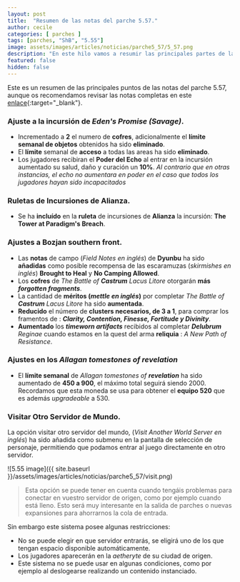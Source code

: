 ```yaml
---
layout: post
title:  "Resumen de las notas del parche 5.57."
author: cecile
categories: [ parches ]
tags: [parches, "ShB", "5.55"]
image: assets/images/articles/noticias/parche5_57/5_57.png
description: "En este hilo vamos a resumir las principales partes de las notas del parche 5.57."
featured: false
hidden: false
---
```


Este es un resumen de las principales puntos de las notas del parche 5.57, aunque os recomendamos revisar las notas completas en este [enlace](https://eu.finalfantasyxiv.com/lodestone/topics/detail/002b1272ea05351621ce21426d6ff42738e0b2cc){:target="_blank"}.

### Ajuste a la incursión de *Eden's Promise (Savage)*.

- Incrementado a **2** el numero de **cofres**, adicionalmente el **límite semanal de objetos** obtenidos ha sido **eliminado**.
- El **límite** semanal de **acceso** a todas las areas ha sido **eliminado**.
- Los jugadores recibiran el **Poder del Echo** al entrar en la incursión aumentado su salud, daño y curación un **10%**. *Al contrario que en otras instancias, el echo no aumentara en poder en el caso que todos los jugadores hayan sido incapacitados*

### Ruletas de Incursiones de Alianza.

- Se ha **incluído** en la **ruleta** de incursiones de **Alianza** la incursión: **The Tower at Paradigm's Breach**.

### Ajustes a Bozjan southern front.

- Las **notas** de campo (*Field Notes en inglés*) de **Dyunbu** ha sido **añadidas** como posible recompensa de las escaramuzas (*skirmishes en inglés*) **Brought to Heal** y **No Camping Allowed**.
- Los **cofres** de *The Battle of* ***Castrum*** *Lacus Litore* otorgarán **más** ***forgotten fragments***.
- La cantidad de **méritos (*mettle en inglés*)** por completar *The Battle of* ***Castrum*** *Lacus Litore* ha sido **aumentada**.
- **Reducido** el número de **clusters necesarios, de 3 a 1**, para comprar los framentos de : ***Clarity, Contention, Finesse, Fortitude y Divinity***.
- **Aumentado** los ***timeworn artifacts*** recibidos al completar ***Delubrum*** *Reginae* cuando estamos en la quest del arma **reliquia** : *A New Path of Resistance*.

### Ajustes en los *Allagan tomestones of revelation*

- El **límite semanal** de *Allagan tomestones of* ***revelation*** ha sido aumentado de **450 a 900**, el máximo total seguirá siendo 2000. Recordamos que esta moneda se usa para obtener el **equipo 520** que es además *upgradeable* a 530.

### Visitar Otro Servidor de Mundo.

La opción visitar otro servidor del mundo, (*Visit Another World Server en inglés*) ha sido añadida como submenu en la pantalla de selección de personaje, permitiendo que podamos entrar al juego directamente en otro servidor.

![5.55 image]({{ site.baseurl }}/assets/images/articles/noticias/parche5_57/visit.png)

<blockquote>
Esta opción se puede tener en cuenta cuando tengáis problemas para conectar en vuestro servidor de origen, como por ejemplo cuando está lleno. Esto será muy interesante en la salida de parches o nuevas expansiones para ahorrarnos la cola de entrada.
</blockquote>

Sin embargo este sistema posee algunas restricciones:

- No se puede elegir en que servidor entrarás, se eligirá uno de los que tengan espacio disponible automáticamente.
- Los jugadores aparecerán en la *aetheryte* de su ciudad de origen.
- Este sistema no se puede usar en algunas condiciones, como por ejemplo al deslogearse realizando un contenido instanciado.